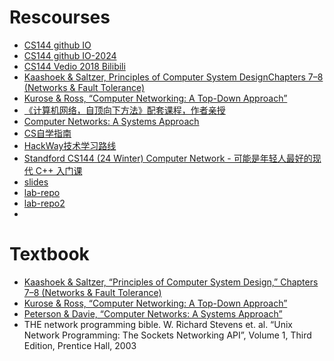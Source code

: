 
# Rescourses

- [CS144 github IO](https://cs144.github.io/)
- [CS144 github IO-2024](https://web.archive.org/web/20241209004804/https://cs144.github.io/)
- [CS144 Vedio 2018 Bilibili](https://www.bilibili.com/video/BV1e5411c7aY/?vd_source=b3d4057adb36b9b243dc8d7a6fc41295)
- [Kaashoek & Saltzer, Principles of Computer System DesignChapters 7–8 (Networks & Fault Tolerance)](https://ocw.mit.edu/courses/res-6-004-principles-of-computer-system-design-an-introduction-spring-2009/pages/online-textbook/)
- [Kurose & Ross, “Computer Networking: A Top-Down Approach”](http://gaia.cs.umass.edu/kurose_ross/index.php)
- [《计算机网络，自顶向下方法》配套课程，作者亲授](https://www.bilibili.com/video/BV1mb4y1d7K7/?vd_source=b3d4057adb36b9b243dc8d7a6fc41295)
- [Computer Networks: A Systems Approach](https://book.systemsapproach.org/)
- [CS自学指南](https://csdiy.wiki/%E8%AE%A1%E7%AE%97%E6%9C%BA%E7%BD%91%E7%BB%9C/CS144/)
- [HackWay技术学习路线](https://hackway.org/docs/cs/junior/network/cs144)
- [Standford CS144 (24 Winter) Computer Network - 可能是年轻人最好的现代 C++ 入门课](https://zhuanlan.zhihu.com/p/20551290958)
- [slides](https://github.com/khanhnamle1994/computer-networking)
- [lab-repo](https://github.com/PKUFlyingPig/CS144-Computer-Network)
- [lab-repo2](https://github.com/top-mind/cs144-minnow-nju/tree/main)
- 
  
# Textbook

- [Kaashoek & Saltzer, “Principles of Computer System Design,” Chapters 7–8 (Networks & Fault Tolerance)](https://ocw.mit.edu/courses/res-6-004-principles-of-computer-system-design-an-introduction-spring-2009/pages/online-textbook/)
- [Kurose & Ross, “Computer Networking: A Top-Down Approach”]()
- [Peterson & Davie, “Computer Networks: A Systems Approach”](https://book.systemsapproach.org/)
- THE network programming bible.
W. Richard Stevens et. al. “Unix Network Programming: The Sockets Networking API”, Volume 1, Third Edition, Prentice Hall, 2003


